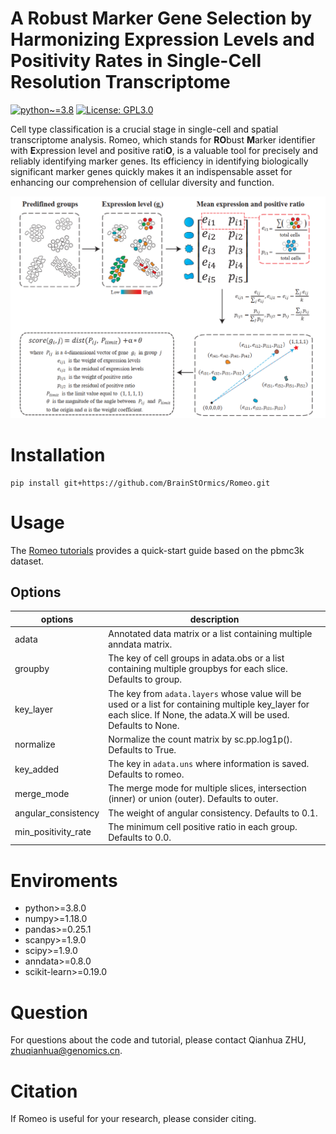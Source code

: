 # A Robust Marker Gene Selection by Harmonizing Expression Levels and Positivity Rates in Single-Cell Resolution Transcriptome
[![python~=3.8](https://img.shields.io/badge/python-3.8-brightgreen)](https://www.python.org/)
[![License: GPL3.0](https://img.shields.io/badge/License-GPL3.0-yellow)](https://opensource.org/license/gpl-3-0/)

Cell type classification is a crucial stage in single-cell and spatial transcriptome analysis. Romeo, which stands for **RO**bust **M**arker identifier with **E**xpression level and positive rati**O**, is a valuable tool for precisely and reliably identifying marker genes. Its efficiency in identifying biologically significant marker genes quickly makes it an indispensable asset for enhancing our comprehension of cellular diversity and function.

![image](assets/workflow_of_romeo.png)

# Installation

```
pip install git+https://github.com/BrainStOrmics/Romeo.git
```

# Usage

The [Romeo tutorials](https://github.com/BrainStOrmics/Romeo/tree/main/tutorials/romeo_tutorials.ipynb) provides a quick-start guide based on the pbmc3k dataset.
## Options

options | description
---- | ----
adata | Annotated data matrix or a list containing multiple anndata matrix.
groupby | The key of cell groups in adata.obs or a list containing multiple groupbys for each slice. Defaults to group.
key_layer | The key from `adata.layers` whose value will be used or a list for containing multiple key_layer for each slice. If None, the adata.X will be used. Defaults to None.
normalize | Normalize the count matrix by sc.pp.log1p(). Defaults to True.
key_added | The key in `adata.uns` where information is saved. Defaults to romeo.
merge_mode | The merge mode for multiple slices, intersection (inner) or union (outer). Defaults to outer.
angular_consistency | The weight of angular consistency. Defaults to 0.1.
min_positivity_rate | The minimum cell positive ratio in each group. Defaults to 0.0.


# Enviroments
- python>=3.8.0
- numpy>=1.18.0
- pandas>=0.25.1
- scanpy>=1.9.0
- scipy>=1.9.0
- anndata>=0.8.0
- scikit-learn>=0.19.0

# Question

For questions about the code and tutorial, please contact Qianhua ZHU, zhuqianhua@genomics.cn.

# Citation
If Romeo is useful for your research, please consider citing.